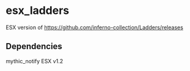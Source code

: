 # esx_ladders
ESX version of https://github.com/inferno-collection/Ladders/releases

## Dependencies
mythic_notify
ESX v1.2
